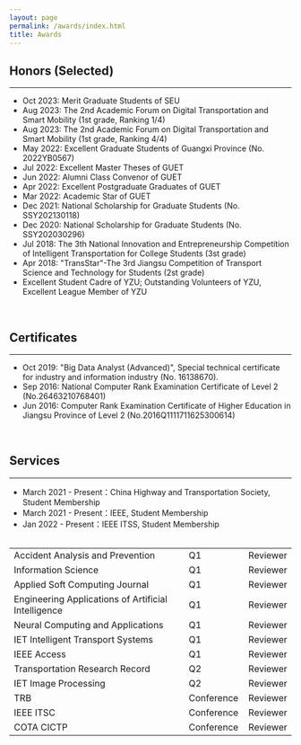 ```yaml
---
layout: page
permalink: /awards/index.html
title: Awards
---
```


## Honors (Selected)
---
- Oct 2023:    Merit Graduate Students of SEU
- Aug 2023:   The 2nd Academic Forum on Digital Transportation and Smart Mobility (1st grade, Ranking 1/4)
- Aug 2023:   The 2nd Academic Forum on Digital Transportation and Smart Mobility (1st grade, Ranking 4/4)
- May 2022:  Excellent Graduate Students of Guangxi Province (No. 2022YB0567)
- Jul 2022:     Excellent Master Theses of GUET
- Jun 2022:    Alumni Class Convenor of GUET
- Apr 2022:   Excellent Postgraduate Graduates of GUET
- Mar 2022:   Academic Star of GUET
- Dec 2021:   National Scholarship for Graduate Students (No. SSY202130118)
- Dec 2020:   National Scholarship for Graduate Students (No. SSY202030296)
- Jul 2018:     The 3th National Innovation and Entrepreneurship Competition of Intelligent Transportation for College Students (3st grade)
- Apr 2018:   "TransStar"-The 3rd Jiangsu Competition of Transport Science and Technology for Students (2st grade)
- Excellent Student Cadre of YZU; Outstanding Volunteers of YZU, Excellent League Member of YZU 

<br>

## Certificates
---
- Oct 2019:  "Big Data Analyst (Advanced)", Special technical certificate for industry and information industry (No. 16138670).
- Sep 2016:  National Computer Rank Examination Certificate of Level 2 (No.26463210768401)
- Jun 2016:  Computer Rank Examination Certificate of Higher Education in Jiangsu Province of Level 2 (No.2016Q1111711625300614)

<br>

## Services
---
- March 2021 - Present：China Highway and Transportation Society, Student Membership
- March 2021 - Present：IEEE, Student Membership
- Jan 2022 - Present：IEEE ITSS, Student Membership
<br><br>
<table>
  <tr>
    <td>Accident Analysis and Prevention</td>
    <td style="padding-left: 10px; padding-right: 10px;">Q1</td>
    <td>Reviewer</td>
  </tr>
  <tr>
    <td>Information Science</td>
    <td style="padding-left: 10px; padding-right: 10px;">Q1</td>
    <td>Reviewer</td>
  </tr>
  <tr>
    <td>Applied Soft Computing Journal</td>
    <td style="padding-left: 10px; padding-right: 10px;">Q1</td>
    <td>Reviewer</td>
  </tr>
  <tr>
    <td>Engineering Applications of Artificial Intelligence</td>
    <td style="padding-left: 10px; padding-right: 10px;">Q1</td>
    <td>Reviewer</td>
  </tr>
  <tr>
    <td>Neural Computing and Applications</td>
    <td style="padding-left: 10px; padding-right: 10px;">Q1</td>
    <td>Reviewer</td>
  </tr>
  <tr>
    <td>IET Intelligent Transport Systems</td>
    <td style="padding-left: 10px; padding-right: 10px;">Q1</td>
    <td>Reviewer</td>
  </tr>
  <tr>
    <td>IEEE Access</td>
    <td style="padding-left: 10px; padding-right: 10px;">Q1</td>
    <td>Reviewer</td>
  </tr>
  <tr>
    <td>Transportation Research Record</td>
    <td style="padding-left: 10px; padding-right: 10px;">Q2</td>
    <td>Reviewer</td>
  </tr>
  <tr>
    <td>IET Image Processing</td>
    <td style="padding-left: 10px; padding-right: 10px;">Q2</td>
    <td>Reviewer</td>
  </tr>
  <tr>
    <td>TRB</td>
    <td style="padding-left: 10px; padding-right: 10px;">Conference</td>
    <td>Reviewer</td>
  </tr>
  <tr>
    <td>IEEE ITSC</td>
    <td style="padding-left: 10px; padding-right: 10px;">Conference</td>
    <td>Reviewer</td>
  </tr>
  <tr>
    <td>COTA CICTP</td>
    <td style="padding-left: 10px; padding-right: 10px;">Conference</td>
    <td>Reviewer</td>
  </tr>
</table>

<br>
